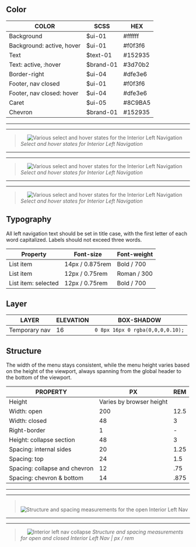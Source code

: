 ## Color

| COLOR                      | SCSS       | HEX      |
|----------------------------|------------|----------|
| Background                 | $ui-01     | #ffffff  |
| Background: active, hover  | $ui-01     | #f0f3f6  |
| Text                       | $text-01   | #152935  |
| Text: active, :hover       | $brand-01  | #3d70b2  |
| Border-right               | $ui-04     | #dfe3e6  |
| Footer, nav closed         | $ui-01     | #f0f3f6  |
| Footer, nav closed: hover  | $ui-04     | #dfe3e6  |
| Caret                      | $ui-05     | #8C9BA5  |
| Chevron                    | $brand-01  | #152935  |

---
***
> 
![Various select and hover states for the Interior Left Navigation](images/interior-left-nav-style-1.png)
_Select and hover states for Interior Left Navigation_

---
***
> 
![Various select and hover states for the Interior Left Navigation](images/interior-left-nav-style-2.png)
_Select and hover states for Interior Left Navigation_

---
***
> 
![Various select and hover states for the Interior Left Navigation](images/interior-left-nav-style-3.png)
_Select and hover states for Interior Left Navigation_

## Typography

All left navigation text should be set in title case, with the first letter of each word capitalized. Labels should not exceed three words.

| Property                | Font-size       | Font-weight  |
|-------------------------|-----------------|--------------|
| List item               | 14px / 0.875rem | Bold / 700   |
| List item               | 12px / 0.75rem  | Roman / 300  |
| List item: selected    | 12px / 0.75rem  | Bold / 700   |

## Layer

| LAYER      | ELEVATION     | BOX-SHADOW      |
|------------|----------|----------|
| Temporary nav     | 16        | `0 8px 16px 0 rgba(0,0,0,0.10);`  |

## Structure

The width of the menu stays consistent, while the menu height varies based on the height of the viewport, always spanning from the global header to the bottom of the viewport.

| PROPERTY                      | PX  | REM    |
|-------------------------------|-----|--------|
| Height                        | Varies by browser height||
| Width: open                   | 200 | 12.5   |
| Width: closed                 | 48  | 3      |
| Right-border                  | 1   | -      |
| Height: collapse section      | 48  | 3      |
| Spacing: internal sides       | 20  | 1.25   |
| Spacing: top                  | 24  | 1.5    |
| Spacing: collapse and chevron | 12  |.75     |
| Spacing: chevron & bottom     | 14  | .875   |

---
***
> 
![Structure and spacing measurements for the open Interior Left Nav](images/interior-left-nav-style-4.png)

---
***
> 
![Interior left nav collapse](images/interior-left-nav-style-5.png)
_Structure and spacing measurements for open and closed Interior Left Nav | px / rem_
